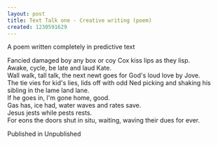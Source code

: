 ```yaml
---
layout: post
title: Text Talk one - Creative writing (poem)
created: 1230591629
---
```

<p>A poem written completely in predictive text</p><p>Fancied damaged boy any box or coy Cox kiss lips as they lisp.<br />Awake, cycle, be late and laud Kate.<br />Wall walk, tall talk, the next newt goes for God&#39;s loud love by Jove.<br />The tie vies for kid&#39;s lies, lids off with odd Ned picking and shaking his sibling in the lame land lane.<br />If he goes in, I&#39;m gone home, good.<br />Gas has, ice had, water waves and rates save.<br />Jesus jests while pests rests.<br />For eons the doors shut in situ, waiting, waving their dues for ever.</p><p>Published in Unpublished</p>
